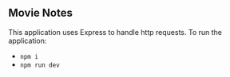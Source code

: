 Movie Notes
---
This application uses Express to handle http requests.
To run the application:
  + ```npm i```
  + ```npm run dev```
